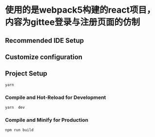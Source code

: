 # 使用的是webpack5构建的react项目，内容为gittee登录与注册页面的仿制



## Recommended IDE Setup

## Customize configuration



## Project Setup

```sh
yarn 
```

### Compile and Hot-Reload for Development

```sh
yarn  dev
```

### Compile and Minify for Production

```sh
npm run build
```
